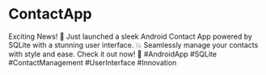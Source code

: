 # ContactApp

Exciting News! 📱 Just launched a sleek Android Contact App powered by SQLite with a stunning user interface. 
💥 Seamlessly manage your contacts with style and ease. 
Check it out now! 🚀 #AndroidApp #SQLite #ContactManagement #UserInterface #Innovation
